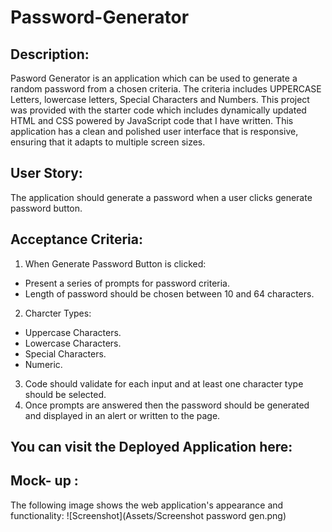 # Password-Generator

## Description: 
Pasword Generator is an application which can be used to generate a random password from a chosen criteria. The criteria includes UPPERCASE Letters, lowercase letters,
Special Characters and Numbers. This project was provided with the starter code which includes dynamically updated HTML and CSS powered by JavaScript code that I have written. This application has a clean and polished user interface that is responsive, ensuring that it adapts to multiple screen sizes.

## User Story:
The application should generate a password when a user clicks generate password button.

## Acceptance Criteria: 
1. When Generate Password Button is clicked:
- Present a series of prompts for password criteria.
- Length of password should be chosen between 10 and 64 characters.
2. Charcter Types:
- Uppercase Characters.
- Lowercase Characters.
- Special Characters.
- Numeric.
3. Code should validate for each input and at least one character type should be selected.
4. Once prompts are answered then the password should be generated and displayed in an alert or written to the page.

## You can visit the Deployed Application here: 
## Mock- up :
The following image shows the web application's appearance and functionality:
![Screenshot](Assets/Screenshot password gen.png)
